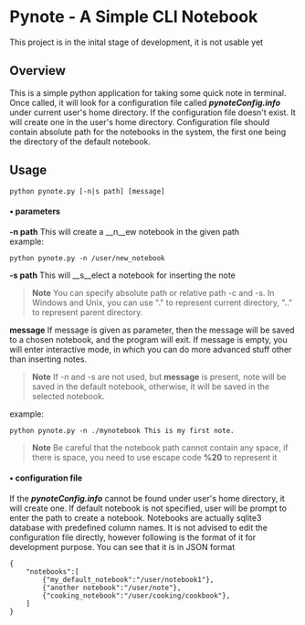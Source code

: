 #   Pynote - A Simple CLI Notebook
This project is in the inital stage of development, it is not usable yet  
##  Overview  
This is a simple python application for taking some quick note in terminal.
Once called, it will look for a configuration file called __*pynoteConfig.info*__ under
current user's home directory. If the configuration file doesn't exist. It will
create one in the user's home directory. Configuration file should contain
absolute path for the notebooks in the system, the first one being the directory
of the default notebook.  
## Usage  

    python pynote.py [-n|s path] [message]

#### • parameters  
__-n path__ This will create a __n__ew notebook in the given path  
example:

    python pynote.py -n /user/new_notebook

__-s path__ This will __s__elect a notebook for inserting the note  
> **Note** You can specify absolute path or relative path -c and -s. In
Windows and Unix, you can use "." to represent current directory, ".." to
represent parent directory.  

__message__ If message is given as parameter, then the message will be saved to a chosen notebook, and the program will exit. If message is empty, you will enter interactive mode, in which you can do more advanced stuff other than inserting notes.    

> **Note** If -n and -s are not used, but __message__ is present, note will be saved in the default notebook, otherwise, it will be saved in the selected notebook.

example:  

    python pynote.py -n ./mynotebook This is my first note.

> **Note** Be careful that the notebook path cannot contain any space, if there is space, you need to use escape code **%20** to represent it

#### • configuration file
If the __*pynoteConfig.info*__ cannot be found under user's home directory, it will create one. If default notebook is not specified, user will be prompt to enter the path to create a notebook. Notebooks are actually sqlite3 database with predefined column names. It is not advised to edit the configuration file directly, however following is the format of it for development purpose. You can see that it is in JSON format  

    {
        "notebooks":[
            {"my_default_notebook":"/user/notebook1"},
            {"another notebook":"/user/note"},
            {"cooking_notebook":"/user/cooking/cookbook"},
        ]
    }
